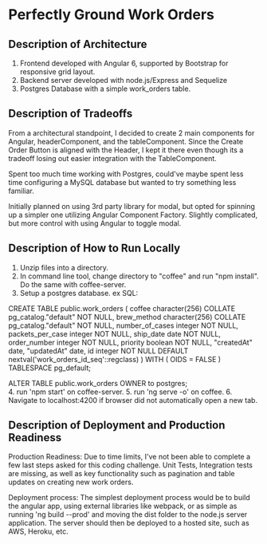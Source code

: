 # Perfectly Ground Work Orders
## Description of Architecture

1. Frontend developed with Angular 6, supported by Bootstrap for responsive grid layout. 
2. Backend server developed with node.js/Express and Sequelize
3. Postgres Database with a simple work_orders table.

## Description of Tradeoffs
From a architectural standpoint, I decided to create 2 main components for Angular, headerComponent, and the tableComponent. Since the Create Order Button is aligned with the Header, I kept it there even though its a tradeoff losing out easier integration with the TableComponent.

Spent too much time working with Postgres, could've maybe spent less time configuring a MySQL database but wanted to try something less familiar.

Initially planned on using 3rd party library for modal, but opted for spinning up a simpler one utilizing Angular Component Factory. Slightly complicated, but more control with using Angular to toggle modal.

## Description of How to Run Locally
1. Unzip files into a directory.
2. In command line tool, change directory to "coffee" and run "npm install". Do the same with coffee-server.
3. Setup a postgres database.
    ex SQL:
  
CREATE TABLE public.work_orders
(
    coffee character(256) COLLATE pg_catalog."default" NOT NULL,
    brew_method character(256) COLLATE pg_catalog."default" NOT NULL,
    number_of_cases integer NOT NULL,
    packets_per_case integer NOT NULL,
    ship_date date NOT NULL,
    order_number integer NOT NULL,
    priority boolean NOT NULL,
    "createdAt" date,
    "updatedAt" date,
    id integer NOT NULL DEFAULT nextval('work_orders_id_seq'::regclass)
)
WITH (
    OIDS = FALSE
)
TABLESPACE pg_default;

ALTER TABLE public.work_orders
    OWNER to postgres;    
4. run 'npm start' on coffee-server.
5. run 'ng serve -o' on coffee.
6. Navigate to localhost:4200 if browser did not automatically open a new tab.

## Description of Deployment and Production Readiness
Production Readiness: Due to time limits, I've not been able to complete a few last steps asked for this coding challenge. Unit Tests, Integration tests are missing, as well as key functionality such as pagination and table updates on creating new work orders.

Deployment process:
The simplest deployment process would be to build the angular app, using external libraries like webpack, or as simple as running 'ng build --prod' and moving the dist folder to the node.js server application. The server should then be deployed to a hosted site, such as AWS, Heroku, etc.
